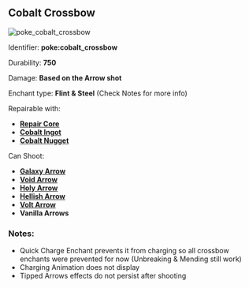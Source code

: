 ## Cobalt Crossbow
![poke_cobalt_crossbow](https://github.com/ItsMePok/PFE/assets/136857747/08979f6f-8a41-4d74-9516-35f8bb094111)

Identifier: **poke:cobalt_crossbow**

Durability: **750**

Damage: **Based on the Arrow shot**

Enchant type: **Flint & Steel** (Check Notes for more info)

Repairable with:
* **[Repair Core](https://pfewiki.gitbook.io/home/items/cores/repair-core)**
* **[Cobalt Ingot](https://pfewiki.gitbook.io/home/items/ingots/cobalt-ingot)**
* **[Cobalt Nugget](https://github.com/ItsMePok/PFE/wiki/Cobalt-Nugget)**

Can Shoot:
* **[Galaxy Arrow](https://pfewiki.gitbook.io/home/weapons/arrows/galaxy-arrow)**
* **[Void Arrow](https://pfewiki.gitbook.io/home/weapons/arrows/void-arrow)**
* **[Holy Arrow](https://pfewiki.gitbook.io/home/weapons/arrows/holy-arrow)**
* **[Hellish Arrow](https://pfewiki.gitbook.io/home/weapons/arrows/hellish-arrow)**
* **[Volt Arrow](https://pfewiki.gitbook.io/home/weapons/arrows/volt-arrow)**
* **Vanilla Arrows**

### Notes: 
* Quick Charge Enchant prevents it from charging so all crossbow enchants were prevented for now (Unbreaking & Mending still work)
* Charging Animation does not display
* Tipped Arrows effects do not persist after shooting